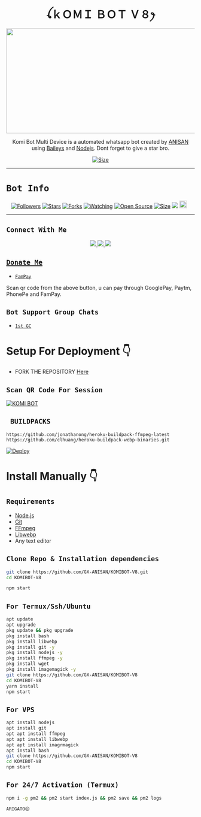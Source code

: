 

<h1 align="center">ꪶｋＯＭＩ ＢＯＴ Ｖ８ꫂ<br></h1>
<p align="center">
<img src="https://github.com/GX-ANISAN/KOMIBOT-V8/assets/141144482/f5f095b0-cda0-4bf8-bef8-ebd14c3b7e2b" width="540" height="280" />
</p>

<p align="center">
Komi Bot Multi Device is a automated whatsapp bot created by <a href="https://github.com/GX-ANISAN" target="_blank">ANISAN</a> using <a href="https://github.com/adiwajshing/Baileys" target="_blank">Baileys</a> and <a href="https://github.com/nodejs" target="_blank">Nodejs</a>. Dont forget to give a star bro.
</p>

<p align="center">
<a href="https://youtu.be/L_SIk59QeAU"><img title="Size" src="https://img.shields.io/badge/Tutorial-Video-green"></a>
</p>

------

# ```Bot Info```
<p align="center">
<a href="https://github.com/GX-ANISAN/followers"><img title="Followers" src="https://img.shields.io/github/followers/GX-ANISAN?color=red&style=flat-square"></a>
<a href="https://img.shields.io/github/stars/GX-ANISAN"><img title="Stars" src="https://img.shields.io/github/stars/DGXeon/CheemsBot-MD8?color=blue&style=flat-square"></a>
<a href="https://github.com/GX-ANISAN/KOMIBOT-V8/network/members"><img title="Forks" src="https://img.shields.io/github/forks/GX-ANISAN/KOMIBOT-V8?color=red&style=flat-square"></a>
<a href="https://github.com/GX-ANISAN/KOMIBOT-V8/watchers"><img title="Watching" src="https://img.shields.io/github/watchers/GX-ANISAN/KOMIBOT-V8?label=Watchers&color=blue&style=flat-square"></a>
<a href="https://github.com/GX-ANISAN/KOMIBOT-V8"><img title="Open Source" src="https://img.shields.io/badge/Author-Xeon%20Bot%20Inc.-red?v=103"></a>
<a href="https://github.com/GX-ANISAN/KOMIBOT-V8"><img title="Size" src="https://img.shields.io/github/repo-size/GX-ANISAN/KOMIBOT-V8?style=flat-square&color=green"></a>
<a href="https://hits.seeyoufarm.com"><img src="https://hits.seeyoufarm.com/api/count/incr/badge.svg?url=https%3A%2F%2Fgithub.com%2FGX-ANISAN%2FKOMIBOT-V8&count_bg=%2379C83D&title_bg=%23555555&icon=probot.svg&icon_color=%2300FF6D&title=hits&edge_flat=false"/></a>
<a href="https://github.com/GX-ANISAN/KOMIBOT-V8/graphs/commit-activity"><img height="20" src="https://img.shields.io/badge/Maintained%3F-yes-green.svg"></a>&nbsp;&nbsp;
</p>
<p align='center'>
    </p>

-------

## ```Connect With Me```
<p align="center">
<a href="https://wa.me/919832518780"><img src="https://img.shields.io/badge/Contact ANISAN-25D366?style=for-the-badge&logo=whatsapp&logoColor=white" />
<a href="https://chat.whatsapp.com/HQcuEwyfIkx0nHhwelXxmg"><img src="https://img.shields.io/badge/Join Official GC-25D366?style=for-the-badge&logo=whatsapp&logoColor=white" />
<a href="https://youtube.com/channel/UCvAo9TZ0Pw9vrJ_0WYRyO3A"><img src="https://img.shields.io/badge/Subscribe Xeon-ff0000?style=for-the-badge&logo=youtube&logoColor=ff000000&link=https://youtube.com/@DGXeon" /><br>
</p>

## ```Donate Me```

- [`FamPay`](https://github.com/GX-ANISAN/KOMIBOT-V8/assets/141144482/b86f2575-3040-40bd-91a6-c3a2925dbed8)

<p align="left">
Scan qr code from the above button, u can pay through GooglePay, Paytm, PhonePe and FamPay.
</p>

## ```Bot Support Group Chats```

- [`1st GC`](https://chat.whatsapp.com/HQcuEwyfIkx0nHhwelXxmg)

# Setup For Deployment 👇

- FORK THE REPOSITORY [Here](https://github.com/GX-ANISAN/KOMIBOT-V8/fork)

## `Scan QR Code For Session`
[![KOMI BOT](https://repl.it/badge/github/quiec/whatsasena)](https://replit.com/@DGXeon/Cheems-Bot-Multi-Auth-Session-Generator?v=1)

## ` BUILDPACKS`

```
https://github.com/jonathanong/heroku-buildpack-ffmpeg-latest
https://github.com/clhuang/heroku-buildpack-webp-binaries.git
```

[![Deploy](https://www.herokucdn.com/deploy/button.svg)](https://heroku.com/deploy?template=https://github.com/GX-ANISAN/KOMIBOT-V8/)

# Install Manually 👇
## `Requirements`
* [Node.js](https://nodejs.org/en/)
* [Git](https://git-scm.com/downloads)
* [FFmpeg](https://github.com/BtbN/FFmpeg-Builds/releases/download/autobuild-2020-12-08-13-03/ffmpeg-n4.3.1-26-gca55240b8c-win64-gpl-4.3.zip)
* [Libwebp](https://developers.google.com/speed/webp/download)
* Any text editor
## `Clone Repo & Installation dependencies`
```bash
git clone https://github.com/GX-ANISAN/KOMIBOT-V8.git
cd KOMIBOT-V8

npm start
```
## `For Termux/Ssh/Ubuntu`
```bash
apt update
apt upgrade
pkg update && pkg upgrade
pkg install bash
pkg install libwebp
pkg install git -y
pkg install nodejs -y 
pkg install ffmpeg -y 
pkg install wget
pkg install imagemagick -y
git clone https://github.com/GX-ANISAN/KOMIBOT-V8
cd KOMIBOT-V8
yarn install
npm start
```
## `For VPS`
```bash
apt install nodejs 
apt install git 
apt apt install ffmpeg 
apt apt install libwebp 
apt apt install imagrmagick
apt install bash
git clone https://github.com/GX-ANISAN/KOMIBOT-V8
cd KOMIBOT-V8
npm start
```
## `For 24/7 Activation (Termux)`
```bash
npm i -g pm2 && pm2 start index.js && pm2 save && pm2 logs
```
`````
ARIGATO😊
```````